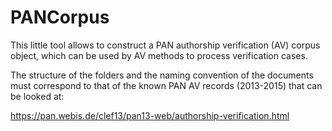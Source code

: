 # PANCorpus

This little tool allows to construct a PAN authorship verification (AV) corpus object, which can be used by AV methods to process verification cases.

The structure of the folders and the naming convention of the documents must correspond to that of the known PAN AV records (2013-2015) that can be looked at:

https://pan.webis.de/clef13/pan13-web/authorship-verification.html

